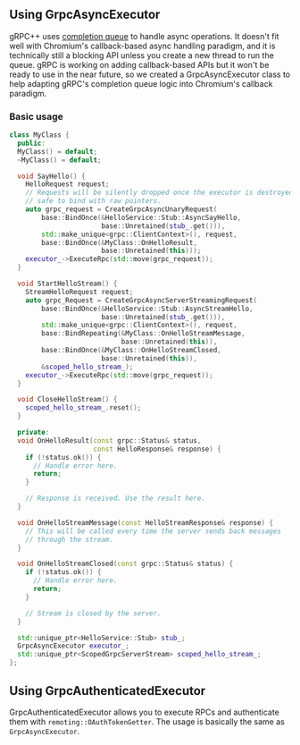 ## Using GrpcAsyncExecutor

gRPC++ uses
[completion queue](https://grpc.io/docs/tutorials/async/helloasync-cpp.html)
to handle async operations. It doesn't fit well with Chromium's callback-based
async handling paradigm, and it is technically still a blocking API unless you
create a new thread to run the queue. gRPC is working on adding callback-based
APIs but it won't be ready to use in the near future, so we created a
GrpcAsyncExecutor class to help adapting gRPC's completion queue logic into
Chromium's callback paradigm.

### Basic usage

```cpp
class MyClass {
  public:
  MyClass() = default;
  ~MyClass() = default;

  void SayHello() {
    HelloRequest request;
    // Requests will be silently dropped once the executor is destroyed, so it's
    // safe to bind with raw pointers.
    auto grpc_request = CreateGrpcAsyncUnaryRequest(
        base::BindOnce(&HelloService::Stub::AsyncSayHello,
                       base::Unretained(stub_.get())),
        std::make_unique<grpc::ClientContext>(), request,
        base::BindOnce(&MyClass::OnHelloResult,
                       base::Unretained(this)));
    executor_->ExecuteRpc(std::move(grpc_request));
  }

  void StartHelloStream() {
    StreamHelloRequest request;
    auto grpc_Request = CreateGrpcAsyncServerStreamingRequest(
        base::BindOnce(&HelloService::Stub::AsyncStreamHello,
                       base::Unretained(stub_.get())),
        std::make_unique<grpc::ClientContext>(), request,
        base::BindRepeating(&MyClass::OnHelloStreamMessage,
                            base::Unretained(this)),
        base::BindOnce(&MyClass::OnHelloStreamClosed,
                       base::Unretained(this)),
        &scoped_hello_stream_);
    executor_->ExecuteRpc(std::move(grpc_request));
  }

  void CloseHelloStream() {
    scoped_hello_stream_.reset();
  }

  private:
  void OnHelloResult(const grpc::Status& status,
                     const HelloResponse& response) {
    if (!status.ok()) {
      // Handle error here.
      return;
    }

    // Response is received. Use the result here.
  }

  void OnHelloStreamMessage(const HelloStreamResponse& response) {
    // This will be called every time the server sends back messages
    // through the stream.
  }

  void OnHelloStreamClosed(const grpc::Status& status) {
    if (!status.ok()) {
      // Handle error here.
      return;
    }

    // Stream is closed by the server.
  }

  std::unique_ptr<HelloService::Stub> stub_;
  GrpcAsyncExecutor executor_;
  std::unique_ptr<ScopedGrpcServerStream> scoped_hello_stream_;
};
```

## Using GrpcAuthenticatedExecutor

GrpcAuthenticatedExecutor allows you to execute RPCs and authenticate them
with `remoting::OAuthTokenGetter`. The usage is basically the same as
`GrpcAsyncExecutor`.
